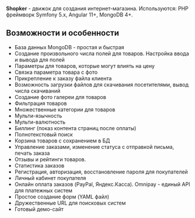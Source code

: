 **Shopker** - движок для создания интернет-магазина. Используются: PHP фреймворк Symfony 5.x, Angular 11+, MongoDB 4+.

Возможности и особенности
-------------------------

- База данных MongoDB - простая и быстрая
- Создание произвольного числа полей для товаров. Настройка ввода и вывода для полей
- Параметры для товаров, которые могут влиять на цену
- Связка параметра товара с фото
- Прикрепление к заказу файла клиента
- Возможность загрузки файлов для скачивания посетителями, вывод числа скачиваний
- Создание фото галереи для товаров
- Фильтрация товаров
- Множественные категории для товаров
- Мульти-язычность
- Мульти-валютность
- Биллинг (показ контента страниц после оплаты)
- Полнотекстовый поиск
- Корзина товаров с сохранением в БД
- Управление заказами, изменение статуса с отправкой письма, печать заказа
- Отзывы и рейтинги товаров.
- Статистика заказов
- Регистрация, авторизация, восстановление пароля для покупателей
- Личный кабинет покупателя
- Онлайн оплата заказов (PayPal, Яндекс.Касса). Omnipay - единый API для платежных систем
- Простое создание форм (YAML файл)
- Дружественные URL для поисковых систем
- Готовый демо-сайт
